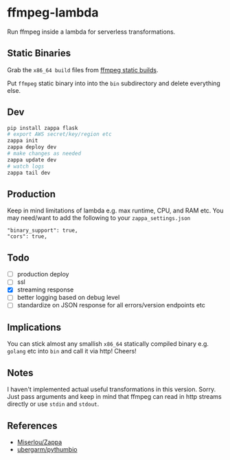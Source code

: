 ffmpeg-lambda
===
Run ffmpeg inside a lambda for serverless transformations.

## Static Binaries
Grab the `x86_64 build` files from [ffmpeg static builds](https://www.johnvansickle.com/ffmpeg/).

Put `ffmpeg` static binary into into the `bin` subdirectory and delete everything else.

## Dev
```bash
pip install zappa flask
# export AWS secret/key/region etc
zappa init
zappa deploy dev
# make changes as needed
zappa update dev
# watch logs
zappa tail dev
```

## Production
Keep in mind limitations of lambda e.g. max runtime, CPU, and RAM etc.
You may need/want to add the following to your `zappa_settings.json`
```
"binary_support": true,
"cors": true,
```

## Todo
- [ ] production deploy
- [ ] ssl
- [x] streaming response
- [ ] better logging based on debug level
- [ ] standardize on JSON response for all errors/version endpoints etc

## Implications
You can stick almost any smallish `x86_64` statically compiled binary
e.g. `golang` etc into `bin` and call it via http! Cheers!

## Notes
I haven't implemented actual useful transformations in this
version. Sorry. Just pass arguments and keep in mind that ffmpeg
can read in http streams directly or use `stdin` and `stdout`.

## References
* [Miserlou/Zappa](https://github.com/Miserlou/Zappa)
* [ubergarm/pythumbio](https://github.com/ubergarm/pythumbio)
